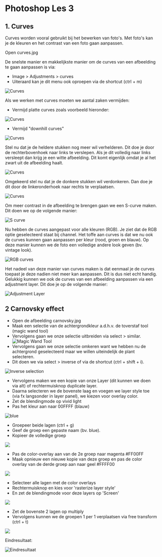 # Photoshop Les 3

## 1. Curves

Curves worden vooral gebruikt bij het bewerken van foto's.
Met foto's kan je de kleuren en het contrast van een foto gaan aanpassen.

Open curves.jpg

De snelste manier en makkelijkste manier om de curves van een afbeelding te gaan aanpassen is via:
- Image > Adjustments > curves
- Uiteraard kan je dit menu ook oproepen via de shortcut (ctrl + m)

![Curves](https://cl.ly/3I2L09183g0c/Screen%20Recording%202017-01-22%20at%2004.00%20PM.gif "curves")

Als we werken met curves moeten we aantal zaken vermijden:
- Vermijd platte curves zoals voorbeeld hieronder:

![Curves](https://cl.ly/3s1e0R3q1g3n/Image%202017-01-22%20at%204.06.17%20PM.png "Curves")

- Vermijd "downhill curves"

![Curves](https://cl.ly/3X2l253D2q42/Image%202017-01-22%20at%204.09.24%20PM.png "Curves")

Stel nu dat je de heldere stukken nog meer wil verhelderen.
Dit doe je door de rechterbovenhoek naar links te verslepen.
Als je dit volledig naar links versleept dan krijg je een witte afbeelding. Dit komt eigenlijk omdat je al het zwart uit de afbeelding haalt.

![Curves](https://cl.ly/0y1Y1I3x133E/Screen%20Recording%202017-01-22%20at%2004.16%20PM.gif "Curves")

Omgekeerd stel nu dat je de donkere stukken wil verdonkeren.
Dan doe je dit door de linkeronderhoek naar rechts te verplaatsen.

![Curves](https://cl.ly/0P0w0F1F0G10/Screen%20Recording%202017-01-22%20at%2004.20%20PM.gif "Curves")

Om meer contrast in de afbeelding te brengen gaan we een S-curve maken.
Dit doen we op de volgende manier:

![S curve](https://cl.ly/1W0A1L3e0f06/Screen%20Recording%202017-01-22%20at%2004.33%20PM.gif "S Curve")

Nu hebben de curves aangepast voor alle kleuren (RGB). Je ziet dat de RGB optie geselecteerd staat bij channel. Het toffe aan curves is dat we nu ook de curves kunnen gaan aanpassen per kleur (rood, groen en blauw). Op deze manier kunnen we de foto een volledige andere look geven (bv. vintage look).

![RGB curves](https://cl.ly/0O2d2l463X1g/Screen%20Recording%202017-01-22%20at%2004.46%20PM.gif "RGB curves")

Het nadeel van deze manier van curves maken is dat eenmaal je de curves toepast je deze nadien niet meer kan aanpassen. Dit is dus niet echt handig. Gelukkig kunnen we ook de curves van een afbeelding aanpassen via een adjustment layer. Dit doe je op de volgende manier:

![Adjustment Layer](https://cl.ly/1e1x1r3v2w11/Screen%20Recording%202017-01-22%20at%2005.08%20PM.gif "Curves Adjustment Layer")

## 2 Carnovsky effect

- Open de afbeelding carnovsky.jpg
- Maak een selectie van de achtergrondkleur a.d.h.v. de toverstaf tool (magic wand tool)
- Vervolgens gaan we onze selectie uitbreiden via select > similar.
![Magic Wand Tool](https://cl.ly/1x0D031P173q/Screen%20Recording%202017-02-19%20at%2007.53%20PM.gif 'magic wand tool')
- Vervolgens gaan we onze selectie omkeren want we hebben nu de achtergrond geselecteerd maar we willen uiteindelijk de plant selecteren.
- Dit doen we via select > inverse of via de shortcut (ctrl + shift + i).

![Inverse selection](https://cl.ly/3c3R3f242s0Y/Screen%20Recording%202017-02-19%20at%2007.59%20PM.gif 'inverse selection')

- Vervolgens maken we een kopie van onze Layer (dit kunnen we doen via alt) of rechtermuisknop duplicate layer.
- Daarna selecteren we de bovenste laag en voegen we layer style toe (via fx langsonder in layer panel), we kiezen voor overlay color.
- Zet de blendingmode op vivid light
- Pas het kleur aan naar 00FFFF (blauw)

![](https://cl.ly/0X3h3g1t3R2a/Screen%20Recording%202017-02-19%20at%2008.50%20PM.gif 'blue')

- Groepeer beide lagen (ctrl + g)
- Geef de groep een gepaste naam (bv. blue).
- Kopieer de volledige groep

![](https://cl.ly/1S221H3y3s2d/Screen%20Recording%202017-02-19%20at%2009.15%20PM.gif)

- Pas de color-overlay aan van de 2e groep naar magenta #FF00FF
- Maak opnieuw een nieuwe kopie van deze groep en pas de color overlay van de derde groep aan naar geel #FFFF00

![](https://cl.ly/0j0o2r330K3W/Screen%20Recording%202017-02-19%20at%2009.20%20PM.gif)

- Selecteer alle lagen met de color overlays
- Rechtermuisknop en kies voor 'rasterize layer style'
- En zet de blendingmode voor deze layers op 'Screen'

![](https://cl.ly/2d47402J3q1J/Screen%20Recording%202017-02-19%20at%2009.31%20PM.gif)

- Zet de bovenste 2 lagen op multiply
- Vervolgens kunnen we de groepen 1 per 1 verplaatsen via free transform (ctrl + t)

![](https://cl.ly/1G1t0o3b3N2n/Screen%20Recording%202017-02-19%20at%2009.40%20PM.gif)

Eindresultaat:

![Eindresultaat](https://cl.ly/1r1o3J3Q0T0l/Image%202017-02-19%20at%209.44.09%20PM.png)
